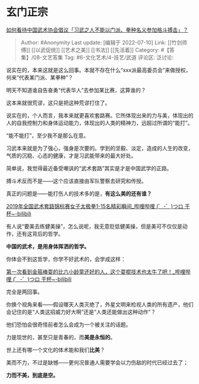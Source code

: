 # 玄门正宗
[如何看待中国武术协会倡议「习武之人不能以门派、拳种名义参加格斗搏击」？](https://www.zhihu.com/question/429076016/answer/1563938975)

> Author: #Anonymity
> Last update: [编辑于 2022-07-10]
> Link: [[竹剑师傅]] [[以武促统]] [[艺术之美]] [[书法]] [[先活着]]
> Category: #【答集】/08-文艺答集
> Tag: #6-文化艺术/4-技艺/武道
> 评论区:
> 泛讨论:

说实在的，本来这就是这么回事。本就不存在什么“xxx派最高委员会”来做授权，何来“代表某门派、某拳种”？

明天不知道谁自告奋勇“代表华人”去参加某比赛，这算谁的？

这本来就很荒谬，这只是把这种荒谬打住了。

说实在的，个人而言，我本来就更喜欢套路赛。它所体现出来的力与美，体现出的人的自我控制力和身体运动能力，体现出的人类的精神力，远超过所谓的“能打”。

“能不能打”，至少我不是那么在意。

习武本来就是为了强心，强身是次要的。学到的坚毅、淡定，造成的人生的改变，气质的沉稳、心态的健康，才是习武能带来的最大好处。

简单说，我觉得最近备受嘲讽的“武术套路”其实是才是中国武学的正路。

搏斗术反而不是——这个应该直接由军队警察去研究和传授。

真正的问题是——能打伤人的技术多的是，**有这么美的还有谁？**

[2019年全国武术套路锦标赛女子太极拳1-15名精彩瞬间\_哔哩哔哩 (゜-゜)つロ 干杯~-bilibili](https://link.zhihu.com/?target=https%3A//b23.tv/nkeQeG)

有人说“要美去练健美操”，怎么说呢，我无意贬低健美操，但是美可不仅仅是动作，还有这背后的哲学。

**中国的武术，是用身体挥洒的哲学。**

你体会不到这哲学，你学不好武术的，会学成这样：

[第一次看到金箍棒耍的比六小龄童还好的人，这个耍棍技术也太牛了吧！\_哔哩哔哩 (゜-゜)つロ 干杯~-bilibili](https://link.zhihu.com/?target=https%3A//b23.tv/R8RIQH)

完全是两回事。

你换个视角来看——假设哪天人类灭绝了，外星文明来检视人类的所有遗产，他们会记住的是“人类这招威力好大啊”还是“人类还能做出这种动作”？

他们恐怕会很奇怪前者怎么会成为一个被关注的话题。

力是现世的，甚至只是青春的，而**美是永恒的**。

世上还有哪一个文化的体术能和我们**比美**？

美而不力，不过是缺憾——更何况普通人需要学会以力伤敌的时代已经过去了；

**力而不美，到底是空。**
